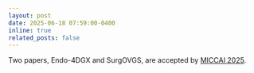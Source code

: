 ```yaml
---
layout: post
date: 2025-06-18 07:59:00-0400
inline: true
related_posts: false
---
```


Two papers, Endo-4DGX and SurgOVGS, are accepted by [MICCAI 2025](https://conferences.miccai.org/2025/en/).



